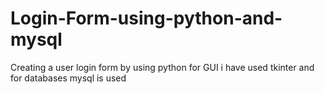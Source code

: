 # Login-Form-using-python-and-mysql
Creating a user login form by using python for GUI i have used tkinter and for databases mysql is used
